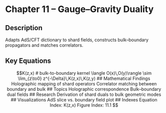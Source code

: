 # Chapter 11 – Gauge–Gravity Duality

## Description
Adapts AdS/CFT dictionary to shard fields, constructs bulk–boundary propagators and matches correlators.

## Key Equations
```math
K(z,x)                                 # bulk-to-boundary kernel  
\langle O(x)\,O(y)\rangle \sim \lim_{z\to0} z^{-\Delta}\,K(z,x)\,K(z,y)

## Mathematical Findings
Holographic mapping of shard operators

Correlator matching between boundary and bulk

## Topics
Holographic correspondence

Bulk–boundary dual fields

## Research
Derivation of shard duals to bulk geometric modes

## Visualizations
AdS slice vs. boundary field plot

## Indexes
Equation Index: K(z,x)

Figure Index: 11.1
